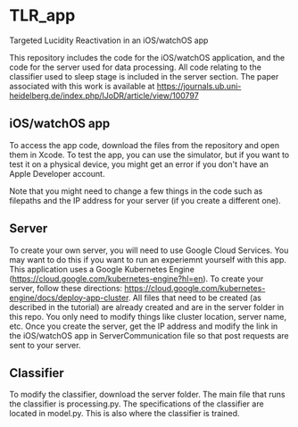 # TLR_app
Targeted Lucidity Reactivation in an iOS/watchOS app

This repository includes the code for the iOS/watchOS application, and the code for the server used for data processing. All code relating to the classifier used to sleep stage is included in the server section. The paper associated with this work is available at https://journals.ub.uni-heidelberg.de/index.php/IJoDR/article/view/100797

## iOS/watchOS app
To access the app code, download the files from the repository and open them in Xcode. To test the app, you can use the simulator, but if you want to test it on a physical device, you might get an error if you don't have an Apple Developer account. 

Note that you might need to change a few things in the code such as filepaths and the IP address for your server (if you create a different one). 

## Server
To create your own server, you will need to use Google Cloud Services. You may want to do this if you want to run an experiemnt yourself with this app. This application uses a Google Kubernetes Engine (https://cloud.google.com/kubernetes-engine?hl=en). To create your server, follow these directions: https://cloud.google.com/kubernetes-engine/docs/deploy-app-cluster. All files that need to be created (as described in the tutorial) are already created and are in the server folder in this repo. You only need to modify things like cluster location, server name, etc. Once you create the server, get the IP address and modify the link in the iOS/watchOS app in ServerCommunication file so that post requests are sent to your server. 

## Classifier
To modify the classifier, download the server folder. The main file that runs the classifier is processing.py. The specifications of the classifier are located in model.py. This is also where the classifier is trained. 
